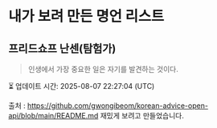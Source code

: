# 내가 보려 만든 명언 리스트

##  프리드쇼프 난센(탐험가)
> 인생에서 가장 중요한 일은 자기를 발견하는 것이다.


⏳ 업데이트 시간: 2025-08-07 22:27:04 (UTC)

출처 : https://github.com/gwongibeom/korean-advice-open-api/blob/main/README.md
재밌게 보려고 만들었습니다.
